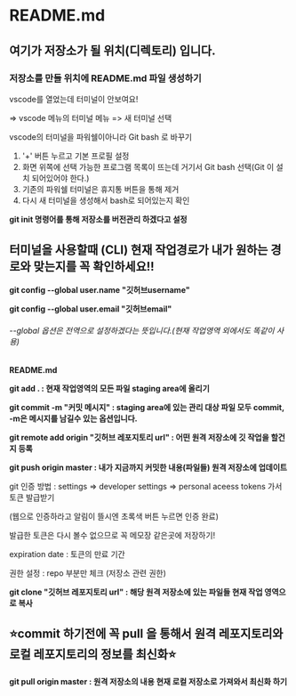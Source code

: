 # README.md

## 여기가 저장소가 될 위치(디렉토리) 입니다.

### 저장소를 만들 위치에 README.md 파일 생성하기

vscode를 열었는데 터미널이 안보여요!

=> vscode 메뉴의 터미널 메뉴 => 새 터미널 선택

vscode의 터미널을 파워쉘이아니라 Git bash 로 바꾸기

1. '+' 버튼 누르고 기본 프로필 설정
2. 화면 위쪽에 선택 가능한 프로그램 목록이 뜨는데 거기서 Git bash 선택(Git 이 설치 되어있어야 한다.)
3. 기존의 파워쉘 터미널은 휴지통 버튼을 통해 제거
4. 다시 새 터미널을 생성해서 bash로 되어있는지 확인



__git init 명령어를 통해 저장소를 버전관리 하겠다고 설정__

## 터미널을 사용할때 (CLI) 현재 작업경로가 내가 원하는 경로와 맞는지를 꼭 확인하세요!!

__git config --global user.name "깃허브username"__

__git config --global user.email "깃허브email"__

###### --global 옵션은 전역으로 설정하겠다는 뜻입니다.(현재 작업영역 외에서도 똑같이 사용)

__README.md__

__git add . : 현재 작업영역의 모든 파일 staging area에 올리기__

__git commit -m "커밋 메시지" : staging area에 있는 관리 대상 파일 모두 commit, -m은 메시지를 남길수 있는 옵션입니다.__

__git remote add origin "깃허브 레포지토리 url" : 어떤 원격 저장소에 깃 작업을 할건지 등록__

__git push origin master : 내가 지금까지 커밋한 내용(파일들) 원격 저장소에 업데이트__

git 인증 방법 : settings => developer settings => personal aceess tokens 가서 토큰 발급받기

(웹으로 인증하라고 알림이 뜰시엔 초록색 버튼 누르면 인증 완료)

발급한 토큰은 다시 볼수 없으므로 꼭 메모장 같은곳에 저장하기!

expiration date : 토큰의 만료 기간

권한 설정 : repo 부분만 체크 (저장소 관련 권한)

__git clone "깃허브 레포지토리 url" : 해당 원격 저장소에 있는 파일들 현재 작업 영역으로 복사__

## ⭐commit 하기전에 꼭 pull 을 통해서 원격 레포지토리와 로컬 레포지토리의 정보를 최신화⭐

__git pull origin master : 원격 저장소의 내용 현재 로컬 저장소로 가져와서 최신화 하기__

